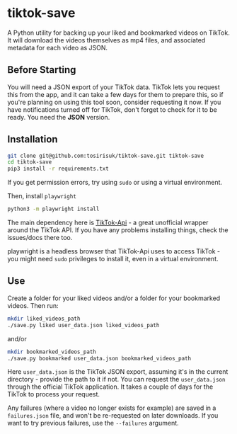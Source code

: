 # tiktok-save

A Python utility for backing up your liked and bookmarked videos on TikTok. It will download the videos themselves as mp4 files, and associated metadata for each video as JSON.

## Before Starting

You will need a JSON export of your TikTok data. TikTok lets you request this from the app, and it can take a few days for them to prepare this, so if you're planning on using this tool soon, consider requesting it now. If you have notifications turned off for TikTok, don't forget to check for it to be ready. You need the **JSON** version.

## Installation

```sh
git clone git@github.com:tosirisuk/tiktok-save.git tiktok-save
cd tiktok-save
pip3 install -r requirements.txt
```

If you get permission errors, try using `sudo` or using a virtual environment.

Then, install `playwright`

```sh
python3 -m playwright install
```

The main dependency here is [TikTok-Api](https://github.com/davidteather/TikTok-Api) - a great unofficial wrapper around the TikTok API. If you have any problems installing things, check the issues/docs there too.

playwright is a headless browser that TikTok-Api uses to access TikTok - you might need `sudo` privileges to install it, even in a virtual environment.

## Use

Create a folder for your liked videos and/or a folder for your bookmarked videos. Then run:

```sh
mkdir liked_videos_path
./save.py liked user_data.json liked_videos_path
```

and/or

```sh
mkdir bookmarked_videos_path
./save.py bookmarked user_data.json bookmarked_videos_path
```

Here `user_data.json` is the TikTok JSON export, assuming it's in the current directory - provide the path to it if not.
You can request the `user_data.json` through the official TikTok application. It takes a couple of days for the TikTok to process your request.

Any failures (where a video no longer exists for example) are saved in a `failures.json` file, and won't be re-requested on later downloads. If you want to try previous failures, use the `--failures` argument.
